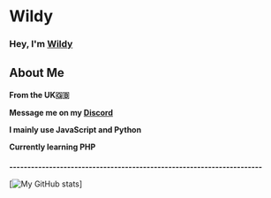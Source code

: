 # Wildy
<h3>Hey, I'm <a href="https://e-z.bio/wild">Wildy</a></h3>

## About Me

<h4>From the <b>UK</b>🇬🇧

Message me on my <b><a href="https://discord.com/users/661332700896034850">Discord</a></b>

I mainly use <b>JavaScript</b> and <b>Python</b>

Currently learning <b>PHP</b></h4>

<b>----------------------------------------------------------------------</b>

[![My GitHub stats](https://github-readme-stats.vercel.app/api?username=imWildy&theme=dark)]